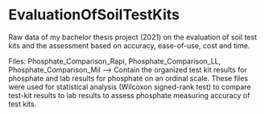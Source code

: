 # EvaluationOfSoilTestKits
Raw data of my bachelor thesis project (2021) on the evaluation of soil test kits and the assessment based on accuracy, ease-of-use, cost and time. 


Files: Phosphate_Comparison_Rapi, Phosphate_Comparison_LL, Phosphate_Comparison_Mil --> 
Contain the organized test kit results for phosphate and lab results for phosphate on an ordinal scale.
These files were used for statistical analysis (Wilcoxon signed-rank test) to compare test-kit results to lab results to assess phosphate measuring accuracy of test kits. 
